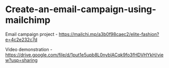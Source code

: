 # Create-an-email-campaign-using-mailchimp

Email campaign project - https://mailchi.mp/a3b0f98caec2/elite-fashion?e=4c2e232c7d

Video demonstration - https://drive.google.com/file/d/1put1e5upb8L0nyblACqk9fo3fHDVHYkH/view?usp=sharing
